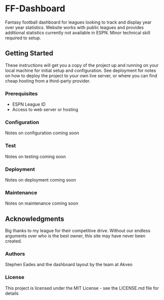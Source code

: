# FF-Dashboard
Fantasy football dashboard for leagues looking to track and display year over year statistics. Website works with public leagues and provides additional statistics currently not available in ESPN. Minor technical skill required to setup.

## Getting Started
These instructions will get you a copy of the project up and running on your local machine for initial setup and configuration. See deployment for notes on how to deploy the project to your own live server, or where you can find cheap hosting from a third-party provider.

### Prerequisites
- ESPN League ID
- Access to web server or hosting

### Configuration
Notes on configuration coming soon

### Test
Notes on testing coming soon

### Deployment
Notes on deployment coming soon

### Maintenance
Notes on maintenance coming soon

## Acknowledgments
Big thanks to my league for their competitive drive. Without our endless arguments over who is the best owner, this site may have never been created.

### Authors
Stephen Eades and the dashboard layout by the team at Akveo

### License
This project is licensed under the MIT License - see the LICENSE.md file for details

